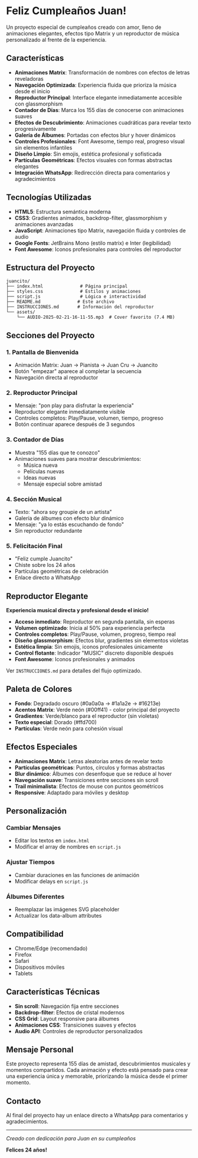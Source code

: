 # Feliz Cumpleaños Juan!

Un proyecto especial de cumpleaños creado con amor, lleno de animaciones elegantes, efectos tipo Matrix y un reproductor de música personalizado al frente de la experiencia.

## Características

- **Animaciones Matrix**: Transformación de nombres con efectos de letras reveladoras
- **Navegación Optimizada**: Experiencia fluida que prioriza la música desde el inicio
- **Reproductor Principal**: Interface elegante inmediatamente accesible con glassmorphism
- **Contador de Días**: Marca los 155 días de conocerse con animaciones suaves
- **Efectos de Descubrimiento**: Animaciones cuadráticas para revelar texto progresivamente
- **Galería de Álbumes**: Portadas con efectos blur y hover dinámicos
- **Controles Profesionales**: Font Awesome, tiempo real, progreso visual sin elementos infantiles
- **Diseño Limpio**: Sin emojis, estética profesional y sofisticada
- **Partículas Geométricas**: Efectos visuales con formas abstractas elegantes
- **Integración WhatsApp**: Redirección directa para comentarios y agradecimientos

## Tecnologías Utilizadas

- **HTML5**: Estructura semántica moderna
- **CSS3**: Gradientes animados, backdrop-filter, glassmorphism y animaciones avanzadas
- **JavaScript**: Animaciones tipo Matrix, navegación fluida y controles de audio
- **Google Fonts**: JetBrains Mono (estilo matrix) e Inter (legibilidad)
- **Font Awesome**: Iconos profesionales para controles del reproductor

## Estructura del Proyecto

```
juancito/
├── index.html              # Página principal
├── styles.css              # Estilos y animaciones
├── script.js               # Lógica e interactividad
├── README.md              # Este archivo
├── INSTRUCCIONES.md       # Información del reproductor
└── assets/
    └── AUDIO-2025-02-21-16-11-55.mp3  # Cover favorito (7.4 MB)
```

## Secciones del Proyecto

### 1. **Pantalla de Bienvenida**
- Animación Matrix: Juan → Pianista → Juan Cru → Juancito
- Botón "empezar" aparece al completar la secuencia
- Navegación directa al reproductor

### 2. **Reproductor Principal**
- Mensaje: "pon play para disfrutar la experiencia"
- Reproductor elegante inmediatamente visible
- Controles completos: Play/Pause, volumen, tiempo, progreso
- Botón continuar aparece después de 3 segundos

### 3. **Contador de Días**
- Muestra "155 días que te conozco"
- Animaciones suaves para mostrar descubrimientos:
  - Música nueva
  - Películas nuevas
  - Ideas nuevas
  - Mensaje especial sobre amistad

### 4. **Sección Musical**
- Texto: "ahora soy groupie de un artista"
- Galería de álbumes con efecto blur dinámico
- Mensaje: "ya lo estás escuchando de fondo"
- Sin reproductor redundante

### 5. **Felicitación Final**
- "Feliz cumple Juancito"
- Chiste sobre los 24 años
- Partículas geométricas de celebración
- Enlace directo a WhatsApp

## Reproductor Elegante

**Experiencia musical directa y profesional desde el inicio!**

- **Acceso inmediato**: Reproductor en segunda pantalla, sin esperas
- **Volumen optimizado**: Inicia al 50% para experiencia perfecta
- **Controles completos**: Play/Pause, volumen, progreso, tiempo real
- **Diseño glassmorphism**: Efectos blur, gradientes sin elementos violetas
- **Estética limpia**: Sin emojis, iconos profesionales únicamente
- **Control flotante**: Indicador "MUSIC" discreto disponible después
- **Font Awesome**: Iconos profesionales y animados

Ver `INSTRUCCIONES.md` para detalles del flujo optimizado.

## Paleta de Colores

- **Fondo**: Degradado oscuro (#0a0a0a → #1a1a2e → #16213e)
- **Acentos Matrix**: Verde neón (#00ff41) - color principal del proyecto
- **Gradientes**: Verde/blanco para el reproductor (sin violetas)
- **Texto especial**: Dorado (#ffd700)
- **Partículas**: Verde neón para cohesión visual

## Efectos Especiales

- **Animaciones Matrix**: Letras aleatorias antes de revelar texto
- **Partículas geométricas**: Puntos, círculos y formas abstractas
- **Blur dinámico**: Álbumes con desenfoque que se reduce al hover
- **Navegación suave**: Transiciones entre secciones sin scroll
- **Trail minimalista**: Efectos de mouse con puntos geométricos
- **Responsive**: Adaptado para móviles y desktop

## Personalización

### Cambiar Mensajes
- Editar los textos en `index.html`
- Modificar el array de nombres en `script.js`

### Ajustar Tiempos
- Cambiar duraciones en las funciones de animación
- Modificar delays en `script.js`

### Álbumes Diferentes
- Reemplazar las imágenes SVG placeholder
- Actualizar los data-album attributes

## Compatibilidad

- Chrome/Edge (recomendado)
- Firefox
- Safari
- Dispositivos móviles
- Tablets

## Características Técnicas

- **Sin scroll**: Navegación fija entre secciones
- **Backdrop-filter**: Efectos de cristal modernos
- **CSS Grid**: Layout responsive para álbumes
- **Animaciones CSS**: Transiciones suaves y efectos
- **Audio API**: Controles de reproductor personalizados

## Mensaje Personal

Este proyecto representa 155 días de amistad, descubrimientos musicales y momentos compartidos. Cada animación y efecto está pensado para crear una experiencia única y memorable, priorizando la música desde el primer momento.

## Contacto

Al final del proyecto hay un enlace directo a WhatsApp para comentarios y agradecimientos.

---

*Creado con dedicación para Juan en su cumpleaños*

**Felices 24 años!** 